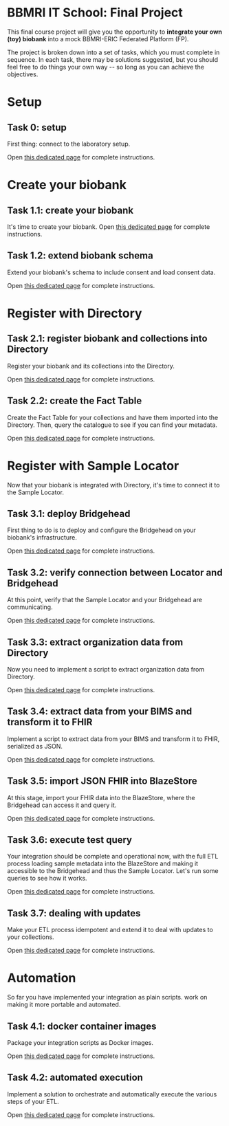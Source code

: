 
# BBMRI IT School: Final Project

This final course project will give you the opportunity to **integrate your own
(toy) biobank** into a mock BBMRI-ERIC Federated Platform (FP).

The project is broken down into a set of tasks, which you must complete in
sequence.  In each task, there may be solutions suggested, but you should feel
free to do things your own way -- so long as you can achieve the objectives.

# Setup

## Task 0: setup

First thing: connect to the laboratory setup.

Open [this dedicated page](./task-0.0/README.md) for complete instructions.


# Create your biobank

## Task 1.1: create your biobank

It's time to create your biobank.  Open [this dedicated
page](./task-1.1/README.md) for complete instructions.

## Task 1.2: extend biobank schema
Extend your biobank's schema to include consent and load consent data.

Open [this dedicated page](./task-1.2/README.md) for complete instructions.

# Register with Directory

## Task 2.1: register biobank and collections into Directory

Register your biobank and its collections into the Directory.

Open [this dedicated page](./task-2.1/README.md) for complete instructions.

## Task 2.2: create the Fact Table

Create the Fact Table for your collections and have them imported into the
Directory. Then, query the catalogue to see if you can find your
metadata.

Open [this dedicated page](./task-2.2/README.md) for complete instructions.


# Register with Sample Locator

Now that your biobank is integrated with Directory, it's time to connect it to
the Sample Locator.

## Task 3.1: deploy Bridgehead

First thing to do is to deploy and configure the Bridgehead on your biobank's
infrastructure.

Open [this dedicated page](./task-3.1/README.md) for complete instructions.


## Task 3.2: verify connection between Locator and Bridgehead

At this point, verify that the Sample Locator and your Bridgehead are
communicating.

Open [this dedicated page](./task-3.2/README.md) for complete instructions.


## Task 3.3: extract organization data from Directory

Now you need to implement a script to extract organization data from Directory.

Open [this dedicated page](./task-3.3/README.md) for complete instructions.


## Task 3.4: extract data from your BIMS and transform it to FHIR

Implement a script to extract data from your BIMS and transform it to FHIR,
serialized as JSON.

Open [this dedicated page](./task-3.4/README.md) for complete instructions.

## Task 3.5: import JSON FHIR into BlazeStore

At this stage, import your FHIR data into the BlazeStore, where the Bridgehead
can access it and query it.

Open [this dedicated page](./task-3.5/README.md) for complete instructions.

## Task 3.6: execute test query

Your integration should be complete and operational now, with the full ETL
process loading sample metadata into the BlazeStore and making it accessible to
the Bridgehead and thus the Sample Locator.  Let's run some queries
to see how it works.

Open [this dedicated page](./task-3.6/README.md) for complete instructions.

## Task 3.7: dealing with updates

Make your ETL process idempotent and extend it to deal with updates to your collections.

Open [this dedicated page](./task-3.7/README.md) for complete instructions.


# Automation

So far you have implemented your integration as plain scripts.  work on making
it more portable and automated.

## Task 4.1: docker container images

Package your integration scripts as Docker images.

Open [this dedicated page](./task-4.1/README.md) for complete instructions.

## Task 4.2: automated execution

Implement a solution to orchestrate and automatically execute the various steps
of your ETL.

Open [this dedicated page](./task-4.2/README.md) for complete instructions.
